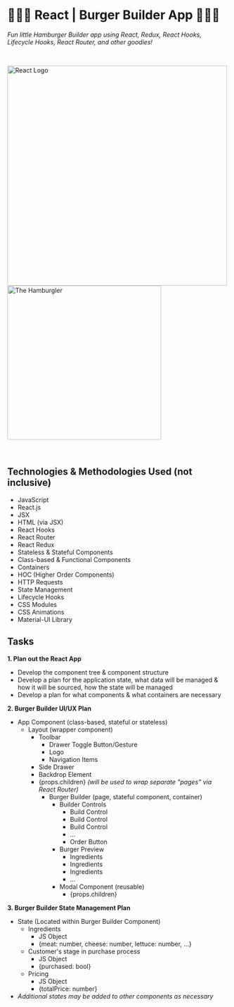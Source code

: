 # :hamburger::hamburger::hamburger: React | Burger Builder App :hamburger::hamburger::hamburger:

_Fun little Hamburger Builder app using React, Redux, React Hooks, Lifecycle Hooks, React Router, and other goodies!_

</br>
<p>
  <img src="https://reactjs.org/logo-og.png" alt="React Logo" width="500">
  <img src="https://vignette.wikia.nocookie.net/ronaldmcdonald/images/0/0f/Imgres.jpeg/revision/latest?cb=20150625050506" alt="The Hamburgler" width="350">
</p>
</br>

## Technologies & Methodologies Used (not inclusive)

- JavaScript
- React.js
- JSX
- HTML (via JSX)
- React Hooks
- React Router
- React Redux
- Stateless & Stateful Components
- Class-based & Functional Components
- Containers
- HOC (Higher Order Components)
- HTTP Requests
- State Management
- Lifecycle Hooks
- CSS Modules
- CSS Animations
- Material-UI Library

## Tasks

**1. Plan out the React App**

- Develop the component tree & component structure
- Develop a plan for the application state, what data will be managed & how it will be sourced, how the state will be managed
- Develop a plan for what components & what containers are necessary

**2. Burger Builder UI/UX Plan**

- App Component (class-based, stateful or stateless)
  - Layout (wrapper component)
    - Toolbar
      - Drawer Toggle Button/Gesture
      - Logo
      - Navigation Items
    - Side Drawer
    - Backdrop Element
    - {props.children} _(will be used to wrap separate "pages" via React Router)_
      - Burger Builder (page, stateful component, container)
        - Builder Controls
          - Build Control
          - Build Control
          - Build Control
          - ...
          - Order Button
        - Burger Preview
          - Ingredients
          - Ingredients
          - Ingredients
          - ...
        - Modal Component (reusable)
          - {props.children}

**3. Burger Builder State Management Plan**

- State (Located within Burger Builder Component)
  - Ingredients
    - JS Object
    - {meat: number, cheese: number, lettuce: number, ...}
  - Customer's stage in purchase process
    - JS Object
    - {purchased: bool}
  - Pricing
    - JS Object
    - {totalPrice: number}
- _Additional states may be added to other components as necessary_
